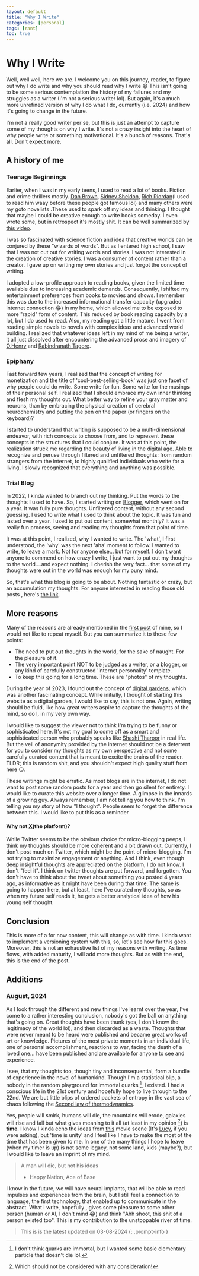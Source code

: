 ```yaml
---
layout: default
title: "Why I Write"
categories: [personal]
tags: [rant]
toc: true
---
```

# Why I Write
Well, well well, here we are. I welcome you on this journey, reader,  to figure out why I do write and why you should read why I write 😄 This isn't going to be some serious contemplation the history of my failures and my struggles as a writer (I'm not a serious writer lol). But again, it's a much more unrefined version of why I do what I do, currently (i.e. 2024) and how it's going to change in the future. <br>

I'm not a really good writer per se, but this is just an attempt to capture some of my thoughts on why I write. It's not a crazy insight into the heart of why people write or something motivational. It's a bunch of reasons. That's all. Don't expect more.

## A history of me
### Teenage Beginnings
Earlier, when I was in my early teens, I used to read a lot of books.
Fiction and crime thrillers mostly. [Dan Brown](https://en.wikipedia.org/wiki/Dan_Brown), [Sidney Sheldon](https://en.wikipedia.org/wiki/Sidney_Sheldon), [Rich Riordan](https://en.wikipedia.org/wiki/Rick_Riordan)(I used to read him waay before these people got famous lol) and many others were my goto novelists .These used to spark off my ideas and thinking. I thought that maybe I could be creative enough to write books someday. I even wrote some, but in retrospect it's mostly shit. It can be well summarized by [this video](https://www.youtube.com/watch?v=jKXDUBqdrxE).<br>

I was so fascinated with science fiction and idea that creative worlds can be conjured by these "wizards of words". But as I entered high school, I saw that I was not cut out for writing words and stories. I was not interested in the creation of creative stories. I was a consumer of content rather than a creator. I gave up on writing my own stories and just forgot the concept of writing. <br>

I adopted a low-profile approach to reading books, given the limited time available due to increasing academic demands. Consequently, I shifted my entertainment preferences from books to movies and shows. I remember this was due to the increased informational transfer capacity (upgraded internet connection 😂) in my home, which allowed me to be exposed to more "rapid" form of content. This reduced by book reading capacity by a lot, but I do used to read. Also, my reading got a little mature. I went from reading simple novels to novels with complex ideas and advanced world building. I realized that whatever ideas left in my mind of me being a writer, it all just dissolved after encountering the advanced prose and imagery of [O.Henry](https://en.wikipedia.org/wiki/O._Henry) and [Rabindranath Tagore](https://en.wikipedia.org/wiki/Rabindranath_Tagore).

### Epiphany
Fast forward few years, I realized that the concept of writing for monetization and the title of 'cool-best-selling-book'  was just one facet of why people could do write. Some write for fun. Some write for the musings of their personal self. I realized that I should embrace my own inner thinking and flesh my thoughts out. What better way to refine your gray matter and neurons, than by embracing the physical creation of cerebral neurochemistry and putting the pen on the paper (or fingers on the keyboard)? <br>

I started to understand that writing is supposed to be a multi-dimensional endeavor, with rich concepts to choose from, and to represent these concepts in the structures that I could conjure. It was at this point, the realization struck me regarding the beauty of living in the digital age. Able to recognize and peruse through filtered and unfiltered thoughts: from random strangers from the internet, to highly qualified individuals who write for a living, I slowly recognized that everything and anything was possible.

### Trial Blog
In 2022, I kinda wanted to branch out my thinking. Put the words to the thoughts I used to have. So, I started writing on [Blogger](https://www.blogger.com/about/?r=1-null_user), which went on for a year. It was fully pure thoughts. Unfiltered content, without any second guessing. I used to write what I used to think about the topic. It was fun and lasted over a year. I used to put out content, somewhat monthly? It was a really fun process, seeing and reading my thoughts from that point of time. <br>

It was at this point, I realized, why I wanted to write. The 'what', I first understood, the 'why' was the next 'aha' moment to follow. I wanted to write, to leave a mark. Not for anyone else... but for myself. I don't want anyone to commend on how crazy I write, I just want to put out my thoughts to the world....and expect nothing. I cherish the very fact... that some of my thoughts were out in the world was enough for my puny mind. <br>

So, that's what this blog is going to be about. Nothing fantastic or crazy, but an accumulation my thoughts. For anyone interested in reading those old posts , here's [the link](https://iditoicramblings.blogspot.com/).
## More reasons
Many of the reasons are already mentioned in the [first post](https://sanathnu.github.io/TechnicaInsania/posts/Namaste-World/) of mine, so I would not like to repeat myself. But you can summarize it to these few points:
* The need to put out thoughts in the world, for the sake of naught. For the pleasure of it.
* The very important point NOT to be judged as a writer, or a blogger, or any kind of carefully constructed 'internet personality' template.
* To keep this going for a long time. These are "photos" of my thoughts.

During the year of 2023, I found out the concept of [digital gardens](https://www.technologyreview.com/2020/09/03/1007716/digital-gardens-let-you-cultivate-your-own-little-bit-of-the-internet/), which was another fascinating concept. While initially, I thought of starting this website as a digital garden, I would like to say, this is not one. Again, writing should be fluid, like how great writers aspire to capture the thoughts of the mind, so do I, in my very own way. <br>

I would like to suggest the viewer not to think I'm trying to be funny or sophisticated here. It's not my goal to come off as a smart and sophisticated person who  probably speaks like [Shashi Tharoor](https://en.wikipedia.org/wiki/Shashi_Tharoor) in real life. But the veil of anonymity provided by the internet should not be a deterrent for you to consider my thoughts as my own perspective and not some carefully curated content that is meant to excite the brains of the reader. TLDR; this is random shit, and you shouldn't expect high quality stuff from here 😏.

These writings might be erratic. As most blogs are in the internet, I do not want to post some random posts for a year and then go silent for entirety. I would like to curate this website over a longer time. A glimpse in the innards of a growing guy. Always remember, I am not telling you how to think. I'm telling you my story of how "I thought". People seem to forget the difference between this. I would like to put this as a reminder
#### Why not [X](https://twitter.com/)(the platform)?
While Twitter seems to be the obvious choice for micro-blogging peeps, I think my thoughts should be more coherent and a bit drawn out. Currently, I don't post much on Twitter, which might be the point of micro-blogging. I'm not trying to maximize engagement or anything. And I think, even though deep insightful thoughts are appreciated on the platform, I do not know. I don't "feel it". I think on twitter thoughts are put forward, and forgotten. You don't have to think about the tweet about something you posted 4 years ago, as informative as it might have been during that time. The same is going to happen here, but at least, here I've curated my thoughts, so as when my future self reads it, he gets a better analytical idea of how his young self thought. <br>
## Conclusion
 This is more of a for now content, this will change as with time. I kinda want to implement a versioning system with this, so, let's see how far this goes. Moreover, this is not an exhaustive list of my reasons with writing. As time flows, with added maturity, I will add more thoughts. But as with the end, this is the end of the post.

## Additions
### August, 2024
As I look through the different and new things I've learnt over the year, I've come to a rather interesting conclusion, nobody's got the ball on anything that's going on. Great thoughts have been thunk (yes, I don't know the legitimacy of the world  lol), and then discarded as a waste. Thoughts that were never meant to be heard were published and became great works of art or knowledge. 
Pictures of the most private moments in an individual life, one of personal accomplishment, reactions to war, facing the death of a loved one... have been published and are available for anyone to see and experience.

I see, that my thoughts too, though tiny and inconsequential, form a bundle of experience in the novel of humankind. Though I'm a statistical blip, a nobody in the random playground for immortal quarks [^1], I existed. I had a conscious life in the 21st century and hopefully hope to  live through to the 22nd.  We are but little blips of ordered packets of entropy in the vast sea of chaos following the [Second law of thermodynamics](https://en.wikipedia.org/wiki/Second_law_of_thermodynamics). 

Yes, people will smirk, humans will die, the mountains will erode, galaxies will rise and fall but what gives meaning to it all (at least in my opinion [^2]) is **time**. I know I kinda echo the ideas from [this](https://www.youtube.com/watch?v=DIal4k5kR3k) movie scene (It's [Lucy](https://www.imdb.com/title/tt2872732/),  if you were asking), but 'time is unity' and I feel like I have to make the most of the time that has been given to me.
In one of the many things I hope to leave (when my timer is up) is not some legacy, not some land, kids (maybe?), but I would like to leave an imprint of my mind.

> A man will die, but not his ideas
> 	- Happy Nation, Ace of Base

I know in the future, we will have neural implants, that will be able to read impulses and experiences from the brain, but I still feel a connection to language, the first technology, that enabled up to communicate in the abstract. What I write, hopefully , gives some pleasure to some other person (human or AI, I don't mind 😂) and think "Ahh shoot, this shit of a person existed too". This is my contribution to the unstoppable river of time. 

[^1]: I don't think quarks are immortal, but I wanted some basic elementary particle that doesn't die lol.
[^2]: Which should not be considered with any consideration!

> This is is the latest updated on 03-08-2024
{: .prompt-info }